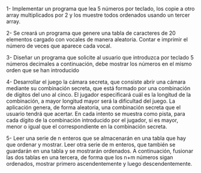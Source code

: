 1-  Implementar un programa que lea 5 números por teclado, los copie a otro array multiplicados por 2 y los muestre todos ordenados usando un tercer array.

2- Se creará un programa que genere una tabla de caracteres de 20 elementos cargado con vocales de manera aleatoria. Contar e imprimir el número de veces que aparece cada vocal.

3- Diseñar un programa que solicite al usuario que introduzca por teclado 5 números decimales a continuación, debe mostrar los números en el mismo orden que se han introducido

4- Desarrollar el juego la cámara secreta, que consiste abrir una cámara mediante su combinación secreta, que está formado por una combinación de dígitos del uno al cinco. El jugador especificará cuál es la longitud de la combinación, a mayor longitud mayor será la dificultad del juego. La aplicación genera, de forma aleatoria, una combinación
secreta que el usuario tendrá que acertar. En cada intento se muestra como pista, para cada dígito de la combinación introducido por el jugador, si es mayor, menor o igual que el correspondiente en la combinación secreta.

5- Leer una serie de n enteros que se almacenarán en una tabla que hay que ordenar y mostrar. Leer otra serie de m enteros, que también se guardarán en una tabla y se mostrarán ordenados. A continuación, fusionar las dos tablas en una tercera, de forma que los n+m números sigan ordenados, mostrar primero ascendentemente y luego descendentemente.
